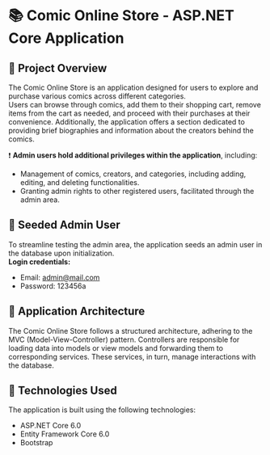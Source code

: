 # :books: Comic Online Store - ASP.NET Core Application
## :memo: Project Overview
The Comic Online Store is an application designed for users to explore and purchase various comics across different categories.
<br /> 
Users can browse through comics, add them to their shopping cart, remove items from the cart as needed, and proceed with their purchases at their convenience. Additionally, the application offers a section dedicated to providing brief biographies and information about the creators behind the comics.

:exclamation: **Admin users hold additional privileges within the application**, including:

* Management of comics, creators, and categories, including adding, editing, and deleting functionalities.
* Granting admin rights to other registered users, facilitated through the admin area.

## :boy: Seeded Admin User
To streamline testing the admin area, the application seeds an admin user in the database upon initialization.
<br /> 
**Login credentials:**
* Email: admin@mail.com
* Password: 123456a

## :pushpin: Application Architecture
The Comic Online Store follows a structured architecture, adhering to the MVC (Model-View-Controller) pattern. Controllers are responsible for loading data into models or view models and forwarding them to corresponding services. These services, in turn, manage interactions with the database.

## :wrench: Technologies Used
The application is built using the following technologies:

* ASP.NET Core 6.0
* Entity Framework Core 6.0
* Bootstrap
